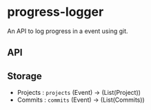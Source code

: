 # progress-logger
An API to log progress in a event using git.

## API

## Storage
- Projects : `projects` (Event) -> (List(Project))
- Commits : `commits` (Event) -> (List(Commits))
